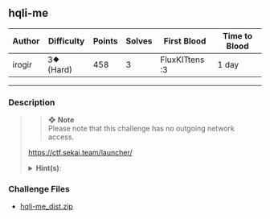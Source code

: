 ## hqli-me

| Author | Difficulty | Points | Solves | First Blood    | Time to Blood |
| ------ | ---------- | ------ | ------ | -------------- | ------------- |
| irogir | 3⯁ (Hard)  | 458    | 3      | FluxKITtens :3 | 1 day         |

---

### Description

<blockquote>

> ❖ **Note**  
> Please note that this challenge has no outgoing network access.

<https://ctf.sekai.team/launcher/>

<details closed>
<summary><b>Hint(s)</b>:</summary>

1. You may want to take a closer look at `jdk.jshell.*`.

</details>
</blockquote>

### Challenge Files

- [hqli-me_dist.zip](dist)
